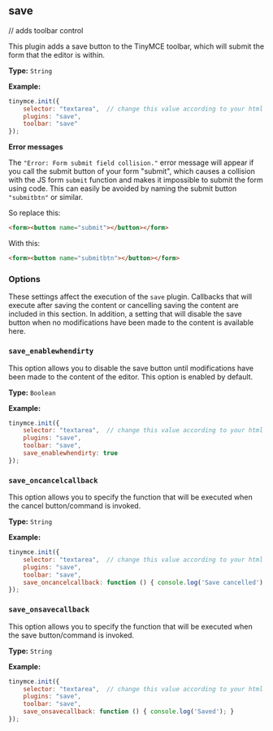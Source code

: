 
## save

// adds toolbar control

This plugin adds a save button to the TinyMCE toolbar, which will submit the form that the editor is within.

**Type:** `String`

**Example:**

```js
tinymce.init({
    selector: "textarea",  // change this value according to your html
    plugins: "save",
    toolbar: "save"
});
```

**Error messages**

The `"Error: Form submit field collision."` error message will appear if you call the submit button of your form "submit", which causes a collision with the JS form `submit` function and makes it impossible to submit the form using code. This can easily be avoided by naming the submit button `"submitbtn"` or similar.

So replace this:

```html
<form><button name="submit"></button></form>
```

With this:

```html
<form><button name="submitbtn"></button></form>
```

### Options

These settings affect the execution of the `save` plugin. Callbacks that will execute after saving the content or cancelling saving the content are included in this section. In addition, a setting that will disable the save button when no modifications have been made to the content is available here.

### `save_enablewhendirty`

This option allows you to disable the save button until modifications have been made to the content of the editor. This option is enabled by default.

**Type:** `Boolean`

**Example:**

```js
tinymce.init({
    selector: "textarea",  // change this value according to your html
    plugins: "save",
    toolbar: "save",
    save_enablewhendirty: true
});
```

### `save_oncancelcallback`

This option allows you to specify the function that will be executed when the cancel button/command is invoked.

**Type:** `String`

**Example:**

```js
tinymce.init({
    selector: "textarea",  // change this value according to your html
    plugins: "save",
    toolbar: "save",
    save_oncancelcallback: function () { console.log('Save cancelled'); }
});
```

### `save_onsavecallback`

This option allows you to specify the function that will be executed when the save button/command is invoked.

**Type:** `String`

**Example:**

```js
tinymce.init({
    selector: "textarea",  // change this value according to your html
    plugins: "save",
    toolbar: "save",
    save_onsavecallback: function () { console.log('Saved'); }
});
```
